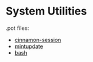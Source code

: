 # System Utilities

.pot files:

- [cinnamon-session](https://github.com/linuxmint/cinnamon-session/blob/master/cinnamon-session.pot)
- [mintupdate]()
- [bash](https://github.com/linuxmint/bash/blob/master/po/bash.pot)